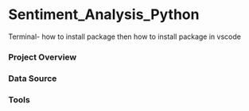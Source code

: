 # Sentiment_Analysis_Python
Terminal- how to install package
then how to install package in vscode
### Project Overview
### Data Source
### Tools

